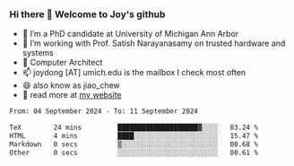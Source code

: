 ### Hi there 👋 Welcome to Joy's github

- 🔭 I’m a PhD candidate at University of Michigan Ann Arbor
- 🌱 I’m working with Prof. Satish Narayanasamy on trusted hardware and systems
- 👯 Computer Architect
- 📫 joydong [AT] umich.edu is the mailbox I check most often
- 😄 also know as jiao_chew
- 💬 read more at [my website](https://joydddd.github.io/)
<!--START_SECTION:waka-->

```txt
From: 04 September 2024 - To: 11 September 2024

TeX        24 mins         ████████████████████▓░░░░   83.24 %
HTML       4 mins          ████░░░░░░░░░░░░░░░░░░░░░   15.47 %
Markdown   0 secs          ▒░░░░░░░░░░░░░░░░░░░░░░░░   00.68 %
Other      0 secs          ░░░░░░░░░░░░░░░░░░░░░░░░░   00.61 %
```

<!--END_SECTION:waka-->
